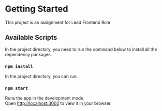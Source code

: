 # Getting Started

This project is an assignment for Lead Frontend Role

## Available Scripts

In the project directory, you need to run the command below to install all the dependency packages.

### `npm install`


In the project directory, you can run:

### `npm start`

Runs the app in the development mode.\
Open [http://localhost:3000](http://localhost:3000) to view it in your browser.
